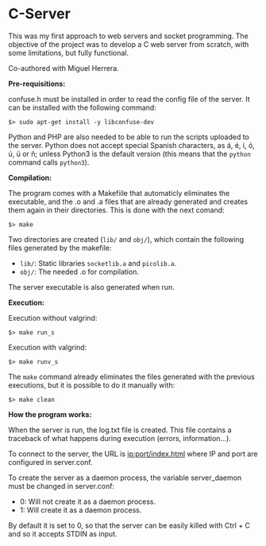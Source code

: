 # C-Server

This was my first approach to web servers and socket programming.
The objective of the project was to develop a C web server from scratch, with some limitations, but fully functional.

Co-authored with Miguel Herrera.

**Pre-requisitions:**

confuse.h must be installed in order to read the config file of the server. It can be installed with the following command:

`$> sudo apt-get install -y libconfuse-dev`

Python and PHP are also needed to be able to run the scripts uploaded to the server.
Python does not accept special Spanish characters, as á, é, í, ó, ú, ü or ñ; unless Python3 is the default version (this means that the `python` command calls `python3`).

**Compilation:**

The program comes with a Makefiile that automaticly eliminates the executable, and the .o and .a files that are already generated and creates them again in their directories.
This is done with the next comand:

`$> make`

Two directories are created (`lib/` and `obj/`), which contain the following files generated by the makefile:
- `lib/`: Static libraries `socketlib.a` and `picolib.a`.
- `obj/`: The needed .o for compilation.

The server executable is also generated when run.

**Execution:**

Execution without valgrind:

`$> make run_s`

Execution with valgrind:

`$> make runv_s`

The `make` command already eliminates the files generated with the previous executions, but it is possible to do it manually with:

`$> make clean`

**How the program works:**

When the server is run, the log.txt file is created. This file contains a traceback of what happens during execution (errors, information...).

To connect to the server, the URL is <ip:port/index.html> where IP and port are configured in server.conf.

To create the server as a daemon process, the variable server_daemon must be changed in server.conf:
- 0: Will not create it as a daemon process.
- 1: Will create it as a daemon process.

By default it is set to 0, so that the server can be easily killed with Ctrl + C and so it accepts STDIN as input.

